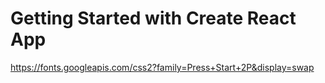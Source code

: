# Getting Started with Create React App

https://fonts.googleapis.com/css2?family=Press+Start+2P&display=swap